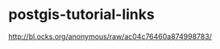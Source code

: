 postgis-tutorial-links
======================

http://bl.ocks.org/anonymous/raw/ac04c76460a874998783/
